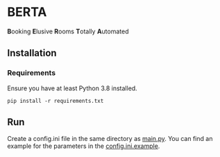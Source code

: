 # BERTA
**B**ooking **E**lusive **R**ooms **T**otally **A**utomated



## Installation

### Requirements
Ensure you have at least Python 3.8 installed. 

```
pip install -r requirements.txt
```

## Run
Create a config.ini file in the same directory as [main.py](BERTA/main.py). You can find an example for the parameters in the [config.ini.example](BERTA/config.ini.example).
